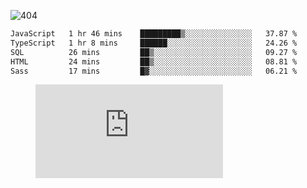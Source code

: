 ![404](https://user-images.githubusercontent.com/378023/89412096-6f759d80-d761-11ea-8c57-84b30ef3f2b1.png)

<!--START_SECTION:waka-->

```txt
JavaScript   1 hr 46 mins    █████████▒░░░░░░░░░░░░░░░   37.87 %
TypeScript   1 hr 8 mins     ██████░░░░░░░░░░░░░░░░░░░   24.26 %
SQL          26 mins         ██▒░░░░░░░░░░░░░░░░░░░░░░   09.27 %
HTML         24 mins         ██▒░░░░░░░░░░░░░░░░░░░░░░   08.81 %
Sass         17 mins         █▓░░░░░░░░░░░░░░░░░░░░░░░   06.21 %
```

<!--END_SECTION:waka-->
<figure><embed src="https://wakatime.com/share/@018b853e-267a-435d-a858-33e2b098b9d7/f3c3aa68-553a-4373-a9f9-2d456f62f780.svg"></embed></figure>
